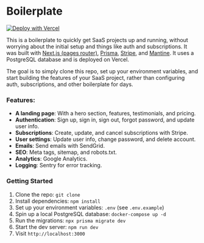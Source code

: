 # Boilerplate

[![Deploy with Vercel](https://vercel.com/button)](https://vercel.com/new/clone?repository-url=https%3A%2F%2Fgithub.com%2Fswapnil233%2Fboilerplate&env=AUTH_SECRET,DATABASE_URL,NEXTAUTH_URL,JWT_SECRET,GOOGLE_CLIENT_ID,GOOGLE_CLIENT_SECRET&project-name=saas-boilerplate&repository-name=saas-boilerplate)

This is a boilerplate to quickly get SaaS projects up and running, without worrying about the initial setup and things like auth and subscriptions. It was built with [Next.js (pages router)](https://nextjs.org/), [Prisma](https://www.prisma.io/), [Stripe](https://stripe.com/), and [Mantine](https://mantine.dev/). It uses a PostgreSQL database and is deployed on Vercel.

The goal is to simply clone this repo, set up your environment variables, and start building the features of your SaaS project, rather than configuring auth, subscriptions, and other boilerplate for days.

### Features:

- **A landing page**: With a hero section, features, testimonials, and pricing.
- **Authentication**: Sign up, sign in, sign out, forgot password, and update user info.
- **Subscriptions**: Create, update, and cancel subscriptions with Stripe.
- **User settings**: Update user info, change password, and delete account.
- **Emails**: Send emails with SendGrid.
- **SEO**: Meta tags, sitemap, and robots.txt.
- **Analytics**: Google Analytics.
- **Logging**: Sentry for error tracking.

### Getting Started

1. Clone the repo: `git clone`
2. Install dependencies: `npm install`
3. Set up your environment variables: `.env` (see `.env.example`)
4. Spin up a local PostgreSQL database: `docker-compose up -d`
5. Run the migrations: `npx prisma migrate dev`
6. Start the dev server: `npm run dev`
7. Visit `http://localhost:3000`
